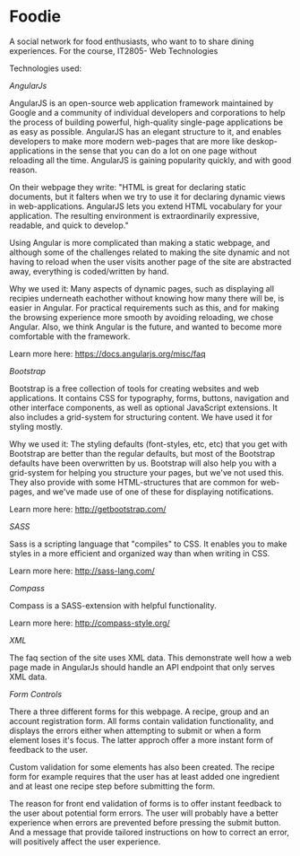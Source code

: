 Foodie
======

A social network for food enthusiasts, who want to to share dining experiences.
For the course, IT2805- Web Technologies






Technologies used:

*AngularJs*


AngularJS is an open-source web application framework maintained by Google and a community of individual developers and corporations to help the process of building powerful, high-quality single-page applications be as easy as possible.
AngularJS has an elegant structure to it, and enables developers to make more modern web-pages that are more like deskop-applications in the sense that you can do a lot on one page without reloading all the time. AngularJS is gaining popularity quickly, and with good reason.

On their webpage they write: "HTML is great for declaring static documents, but it falters when we try to use it for declaring dynamic views in web-applications. AngularJS lets you extend HTML vocabulary for your application. The resulting environment is extraordinarily expressive, readable, and quick to develop."

Using Angular is more complicated than making a static webpage, and although some of the challenges related to making the site dynamic and not having to reload when the user visits another page of the site are abstracted away, everything is coded/written by hand.

Why we used it: Many aspects of dynamic pages, such as displaying all recipies underneath eachother without knowing how many there will be, is easier in Angular. For practical requirements such as this, and for making the browsing experience more smooth by avoiding reloading, we chose Angular. Also, we think Angular is the future, and wanted to become more comfortable with the framework.

Learn more here: https://docs.angularjs.org/misc/faq




*Bootstrap*


Bootstrap is a free collection of tools for creating websites and web applications. It contains CSS for typography, forms, buttons, navigation and other interface components, as well as optional JavaScript extensions. It also includes a grid-system for structuring content.
We have used it for styling mostly.

Why we used it: The styling defaults (font-styles, etc, etc) that you get with Bootstrap are better than the regular defaults, but most of the Bootstrap defaults have been overwritten by us. Bootstrap will also help you with a grid-system for helping you structure your pages, but we've not used this. They also provide with some HTML-structures that are common for web-pages, and we've made use of one of these for displaying notifications.

Learn more here: http://getbootstrap.com/




*SASS*


Sass is a scripting language that "compiles" to CSS. It enables you to make styles in a more efficient and organized way than when writing in CSS.

Learn more here: http://sass-lang.com/




*Compass*


Compass is a SASS-extension with helpful functionality.

Learn more here: http://compass-style.org/



*XML*


The faq section of the site uses XML data. This demonstrate well how a web page
made in AngularJs should handle an API endpoint that only serves XML data.



*Form Controls*

There a three different forms for this webpage. A recipe, group and an account
registration form. All forms contain validation functionality, and displays
the errors either when attempting to submit or when a form element loses it's
focus. The latter approch offer a more instant form of feedback to the user.

Custom validation for some elements has also been created. The recipe form
for example requires that the user has at least added one ingredient and at least
one recipe step before submitting the form.

The reason for front end validation of forms  is to offer instant feedback to the user about potential form errors. 
The user will probably have a better experience when
errors are prevented before pressing the submit button. And a message that provide tailored instructions on how to correct an error, will positively affect the user experience.
